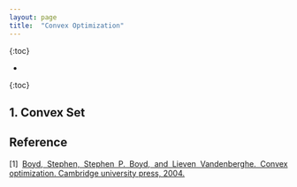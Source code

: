 ```yaml
---
layout: page
title:  "Convex Optimization"
---
```

<script type="text/x-mathjax-config">
MathJax.Hub.Config({
  tex2jax: {
    inlineMath: [['$','$'], ['\\(','\\)']],
    processEscapes: true
  }
});
</script>
<script src="https://cdnjs.cloudflare.com/ajax/libs/mathjax/2.7.0/MathJax.js?config=TeX-AMS-MML_HTMLorMML" type="text/javascript"></script>


{:toc}

* 
{:toc}



<style>
table {
  border-collapse: collapse;
  border: 1px solid black;
  margin: 0 auto;
} 

th,td {
  border: 1px solid black;
  text-align: center;
  padding: 20px;
}

table.a {
  table-layout: auto;
  width: 180px;  
}

table.b {
  table-layout: fixed;
  width: 600px;  
}

table.c {
  table-layout: auto;
  width: 100%;  
}

table.d {
  table-layout: fixed;
  width: 100%;  
}
</style>


## 1. Convex Set
<p align="justify">

</p>


## Reference
<p align="justify">
[1] <a href="https://books.google.fr/books?id=mYm0bLd3fcoC&printsec=frontcover&dq=Boyd,+Stephen,+Stephen+P.+Boyd,+and+Lieven+Vandenberghe.+Convex+optimization.+Cambridge+university+press,+2004.&hl=en&sa=X&ved=0ahUKEwii8-yBzJ7oAhUPmBQKHZYODDsQ6AEIKDAA#v=onepage&q=Boyd%2C%20Stephen%2C%20Stephen%20P.%20Boyd%2C%20and%20Lieven%20Vandenberghe.%20Convex%20optimization.%20Cambridge%20university%20press%2C%202004.&f=false"> Boyd, Stephen, Stephen P. Boyd, and Lieven Vandenberghe. Convex optimization. Cambridge university press, 2004.</a><br>
</p>